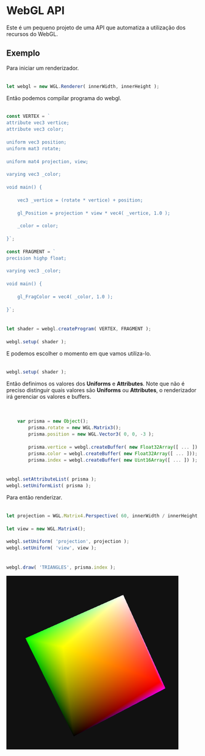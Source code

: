 
# WebGL API 

Este é um pequeno projeto de uma API que automatiza a utilização dos recursos do WebGL.


## Exemplo

Para iniciar um renderizador.

```javascript

let webgl = new WGL.Renderer( innerWidth, innerHeight );

```

Então podemos compilar programa do webgl.

```javascript

const VERTEX = `
attribute vec3 vertice;
attribute vec3 color;

uniform vec3 position;
uniform mat3 rotate;

uniform mat4 projection, view;

varying vec3 _color;

void main() {

	vec3 _vertice = (rotate * vertice) + position;

	gl_Position = projection * view * vec4( _vertice, 1.0 );
	
	_color = color;
	
}`;

const FRAGMENT = `
precision highp float;

varying vec3 _color;

void main() {

	gl_FragColor = vec4( _color, 1.0 );

}`;


let shader = webgl.createProgram( VERTEX, FRAGMENT );

webgl.setup( shader );

```

E podemos escolher o momento em que vamos utiliza-lo.

```javascript

webgl.setup( shader );

```

Então definimos os valores dos **Uniforms** e **Attributes**.
Note que não é preciso distinguir quais valores são **Uniforms** ou **Attributes**,
o renderizador irá gerenciar os valores e buffers.

```javascript


	var prisma = new Object();
		prisma.rotate = new WGL.Matrix3();
		prisma.position = new WGL.Vector3( 0, 0, -3 );

		prisma.vertice = webgl.createBuffer( new Float32Array([ ... ]) );
		prisma.color = webgl.createBuffer( new Float32Array([ ... ]));
		prisma.index = webgl.createBuffer( new Uint16Array([ ... ]) );


webgl.setAttributeList( prisma );
webgl.setUniformList( prisma );

```

Para então renderizar.

```javascript

let projection = WGL.Matrix4.Perspective( 60, innerWidth / innerHeight, .01, 1000 );

let view = new WGL.Matrix4();

webgl.setUniform( 'projection', projection );
webgl.setUniform( 'view', view );


webgl.draw( 'TRIANGLES', prisma.index );

```


![](docs/images/prism.png)

